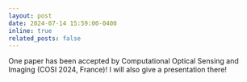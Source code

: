 ```yaml
---
layout: post
date: 2024-07-14 15:59:00-0400
inline: true
related_posts: false
---
```


One paper has been accepted by Computational Optical Sensing and Imaging (COSI 2024, France)! I will also give a presentation there!
